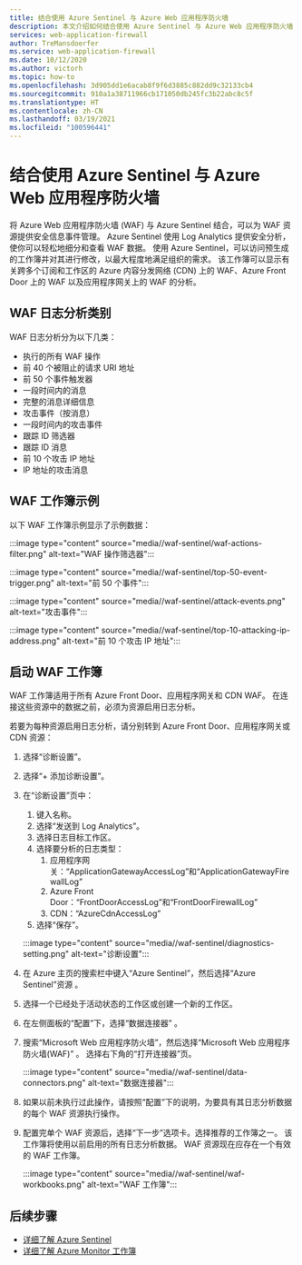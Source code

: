```yaml
---
title: 结合使用 Azure Sentinel 与 Azure Web 应用程序防火墙
description: 本文介绍如何结合使用 Azure Sentinel 与 Azure Web 应用程序防火墙 (WAF)
services: web-application-firewall
author: TreMansdoerfer
ms.service: web-application-firewall
ms.date: 10/12/2020
ms.author: victorh
ms.topic: how-to
ms.openlocfilehash: 3d905dd1e6acab8f9f6d3885c882dd9c32133cb4
ms.sourcegitcommit: 910a1a38711966cb171050db245fc3b22abc8c5f
ms.translationtype: HT
ms.contentlocale: zh-CN
ms.lasthandoff: 03/19/2021
ms.locfileid: "100596441"
---
```

# <a name="using-azure-sentinel-with-azure-web-application-firewall"></a>结合使用 Azure Sentinel 与 Azure Web 应用程序防火墙

将 Azure Web 应用程序防火墙 (WAF) 与 Azure Sentinel 结合，可以为 WAF 资源提供安全信息事件管理。 Azure Sentinel 使用 Log Analytics 提供安全分析，使你可以轻松地细分和查看 WAF 数据。 使用 Azure Sentinel，可以访问预生成的工作簿并对其进行修改，以最大程度地满足组织的需求。 该工作簿可以显示有关跨多个订阅和工作区的 Azure 内容分发网络 (CDN) 上的 WAF、Azure Front Door 上的 WAF 以及应用程序网关上的 WAF 的分析。

## <a name="waf-log-analytics-categories"></a>WAF 日志分析类别

WAF 日志分析分为以下几类：  

- 执行的所有 WAF 操作 
- 前 40 个被阻止的请求 URI 地址 
- 前 50 个事件触发器  
- 一段时间内的消息 
- 完整的消息详细信息 
- 攻击事件（按消息）  
- 一段时间内的攻击事件 
- 跟踪 ID 筛选器 
- 跟踪 ID 消息 
- 前 10 个攻击 IP 地址 
- IP 地址的攻击消息 

## <a name="waf-workbook-examples"></a>WAF 工作簿示例

以下 WAF 工作簿示例显示了示例数据：

:::image type="content" source="media//waf-sentinel/waf-actions-filter.png" alt-text="WAF 操作筛选器":::

:::image type="content" source="media//waf-sentinel/top-50-event-trigger.png" alt-text="前 50 个事件":::

:::image type="content" source="media//waf-sentinel/attack-events.png" alt-text="攻击事件":::

:::image type="content" source="media//waf-sentinel/top-10-attacking-ip-address.png" alt-text="前 10 个攻击 IP 地址":::

## <a name="launch-a-waf-workbook"></a>启动 WAF 工作簿

WAF 工作簿适用于所有 Azure Front Door、应用程序网关和 CDN WAF。 在连接这些资源中的数据之前，必须为资源启用日志分析。 

若要为每种资源启用日志分析，请分别转到 Azure Front Door、应用程序网关或 CDN 资源：

1. 选择“诊断设置”。
2. 选择“+ 添加诊断设置”。  
3. 在“诊断设置”页中：
   1. 键入名称。 
   1. 选择“发送到 Log Analytics”。 
   1. 选择日志目标工作区。 
   1. 选择要分析的日志类型：
      1. 应用程序网关：“ApplicationGatewayAccessLog”和“ApplicationGatewayFirewallLog”
      1. Azure Front Door：“FrontDoorAccessLog”和“FrontDoorFirewallLog”
      1. CDN：“AzureCdnAccessLog”
   1. 选择“保存”。

   :::image type="content" source="media//waf-sentinel/diagnostics-setting.png" alt-text="诊断设置":::

4. 在 Azure 主页的搜索栏中键入“Azure Sentinel”，然后选择“Azure Sentinel”资源 。 
2. 选择一个已经处于活动状态的工作区或创建一个新的工作区。 
3. 在左侧面板的“配置”下，选择“数据连接器” 。
4. 搜索“Microsoft Web 应用程序防火墙”，然后选择“Microsoft Web 应用程序防火墙(WAF)” 。 选择右下角的“打开连接器”页。

   :::image type="content" source="media//waf-sentinel/data-connectors.png" alt-text="数据连接器":::

8. 如果以前未执行过此操作，请按照“配置”下的说明，为要具有其日志分析数据的每个 WAF 资源执行操作。
6. 配置完单个 WAF 资源后，选择“下一步”选项卡。选择推荐的工作簿之一。 该工作簿将使用以前启用的所有日志分析数据。 WAF 资源现在应存在一个有效的 WAF 工作簿。

   :::image type="content" source="media//waf-sentinel/waf-workbooks.png" alt-text="WAF 工作簿":::


## <a name="next-steps"></a>后续步骤

- [详细了解 Azure Sentinel](../sentinel/overview.md)
- [详细了解 Azure Monitor 工作簿](../azure-monitor/visualize/workbooks-overview.md)
